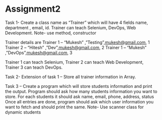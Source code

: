 # Assignment2


Task 1- Create a class name as “Trainer” which will have 4 fields name, department ,  email, id. Trainer can teach Selenium, DevOps, Web Development.
Note- use method, constructor 

Trainer details are 
Trainer 1 – “Mukesh” ,”Testing”,mukesh@gmail.com, 1
Trainer 2 – “Hitesh” ,”Dev”,mukesh@gmail.com, 2
Trainer 1 – “Mukesh” ,”DevOps”,mukesh@gmail.com, 3

Trainer 1 can teach Selenium, Trainer 2 can teach Web Development, Trainer 3 can teach DevOps.

Task 2- Extension of task 1 – Store all trainer information in Array.

Task 3 – Create a program which will store students information and print the output.
Program should ask how many students information you want to store. For each students it should ask name, email, phone, address, status
Once all entries are done, program should ask which user information you want to fetch and should print the same.
Note- Use scanner class for dynamic students
